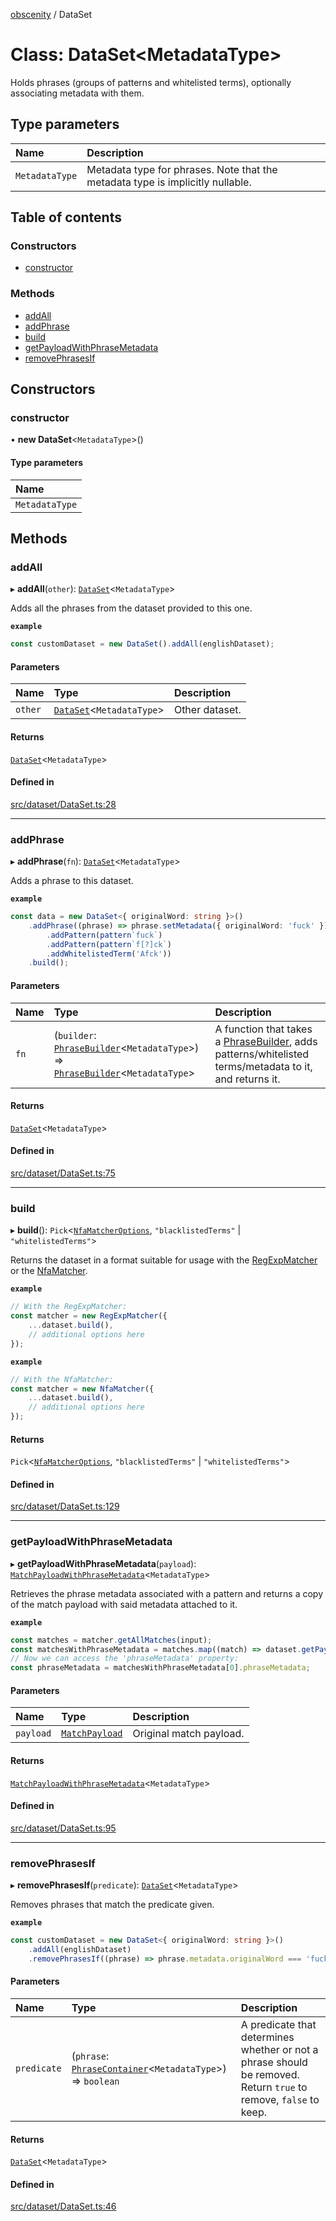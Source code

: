 [obscenity](../README.md) / DataSet

# Class: DataSet<MetadataType\>

Holds phrases (groups of patterns and whitelisted terms), optionally
associating metadata with them.

## Type parameters

| Name | Description |
| :------ | :------ |
| `MetadataType` | Metadata type for phrases. Note that the metadata type is implicitly nullable. |

## Table of contents

### Constructors

- [constructor](DataSet.md#constructor)

### Methods

- [addAll](DataSet.md#addall)
- [addPhrase](DataSet.md#addphrase)
- [build](DataSet.md#build)
- [getPayloadWithPhraseMetadata](DataSet.md#getpayloadwithphrasemetadata)
- [removePhrasesIf](DataSet.md#removephrasesif)

## Constructors

### constructor

• **new DataSet**<`MetadataType`\>()

#### Type parameters

| Name |
| :------ |
| `MetadataType` |

## Methods

### addAll

▸ **addAll**(`other`): [`DataSet`](DataSet.md)<`MetadataType`\>

Adds all the phrases from the dataset provided to this one.

**`example`**
```typescript
const customDataset = new DataSet().addAll(englishDataset);
```

#### Parameters

| Name | Type | Description |
| :------ | :------ | :------ |
| `other` | [`DataSet`](DataSet.md)<`MetadataType`\> | Other dataset. |

#### Returns

[`DataSet`](DataSet.md)<`MetadataType`\>

#### Defined in

[src/dataset/DataSet.ts:28](https://github.com/jo3-l/obscenity/blob/ba53cd3/src/dataset/DataSet.ts#L28)

___

### addPhrase

▸ **addPhrase**(`fn`): [`DataSet`](DataSet.md)<`MetadataType`\>

Adds a phrase to this dataset.

**`example`**
```typescript
const data = new DataSet<{ originalWord: string }>()
	.addPhrase((phrase) => phrase.setMetadata({ originalWord: 'fuck' })
		.addPattern(pattern`fuck`)
		.addPattern(pattern`f[?]ck`)
		.addWhitelistedTerm('Afck'))
	.build();
```

#### Parameters

| Name | Type | Description |
| :------ | :------ | :------ |
| `fn` | (`builder`: [`PhraseBuilder`](PhraseBuilder.md)<`MetadataType`\>) => [`PhraseBuilder`](PhraseBuilder.md)<`MetadataType`\> | A function that takes a [PhraseBuilder](PhraseBuilder.md), adds patterns/whitelisted terms/metadata to it, and returns it. |

#### Returns

[`DataSet`](DataSet.md)<`MetadataType`\>

#### Defined in

[src/dataset/DataSet.ts:75](https://github.com/jo3-l/obscenity/blob/ba53cd3/src/dataset/DataSet.ts#L75)

___

### build

▸ **build**(): `Pick`<[`NfaMatcherOptions`](../interfaces/NfaMatcherOptions.md), ``"blacklistedTerms"`` \| ``"whitelistedTerms"``\>

Returns the dataset in a format suitable for usage with the [RegExpMatcher](RegExpMatcher.md)
or the [NfaMatcher](NfaMatcher.md).

**`example`**
```typescript
// With the RegExpMatcher:
const matcher = new RegExpMatcher({
	...dataset.build(),
	// additional options here
});
```

**`example`**
```typescript
// With the NfaMatcher:
const matcher = new NfaMatcher({
	...dataset.build(),
	// additional options here
});
```

#### Returns

`Pick`<[`NfaMatcherOptions`](../interfaces/NfaMatcherOptions.md), ``"blacklistedTerms"`` \| ``"whitelistedTerms"``\>

#### Defined in

[src/dataset/DataSet.ts:129](https://github.com/jo3-l/obscenity/blob/ba53cd3/src/dataset/DataSet.ts#L129)

___

### getPayloadWithPhraseMetadata

▸ **getPayloadWithPhraseMetadata**(`payload`): [`MatchPayloadWithPhraseMetadata`](../interfaces/MatchPayloadWithPhraseMetadata.md)<`MetadataType`\>

Retrieves the phrase metadata associated with a pattern and returns a
copy of the match payload with said metadata attached to it.

**`example`**
```typescript
const matches = matcher.getAllMatches(input);
const matchesWithPhraseMetadata = matches.map((match) => dataset.getPayloadWithPhraseMetadata(match));
// Now we can access the 'phraseMetadata' property:
const phraseMetadata = matchesWithPhraseMetadata[0].phraseMetadata;
```

#### Parameters

| Name | Type | Description |
| :------ | :------ | :------ |
| `payload` | [`MatchPayload`](../interfaces/MatchPayload.md) | Original match payload. |

#### Returns

[`MatchPayloadWithPhraseMetadata`](../interfaces/MatchPayloadWithPhraseMetadata.md)<`MetadataType`\>

#### Defined in

[src/dataset/DataSet.ts:95](https://github.com/jo3-l/obscenity/blob/ba53cd3/src/dataset/DataSet.ts#L95)

___

### removePhrasesIf

▸ **removePhrasesIf**(`predicate`): [`DataSet`](DataSet.md)<`MetadataType`\>

Removes phrases that match the predicate given.

**`example`**
```typescript
const customDataset = new DataSet<{ originalWord: string }>()
	.addAll(englishDataset)
	.removePhrasesIf((phrase) => phrase.metadata.originalWord === 'fuck');
```

#### Parameters

| Name | Type | Description |
| :------ | :------ | :------ |
| `predicate` | (`phrase`: [`PhraseContainer`](../interfaces/PhraseContainer.md)<`MetadataType`\>) => `boolean` | A predicate that determines whether or not a phrase should be removed. Return `true` to remove, `false` to keep. |

#### Returns

[`DataSet`](DataSet.md)<`MetadataType`\>

#### Defined in

[src/dataset/DataSet.ts:46](https://github.com/jo3-l/obscenity/blob/ba53cd3/src/dataset/DataSet.ts#L46)
